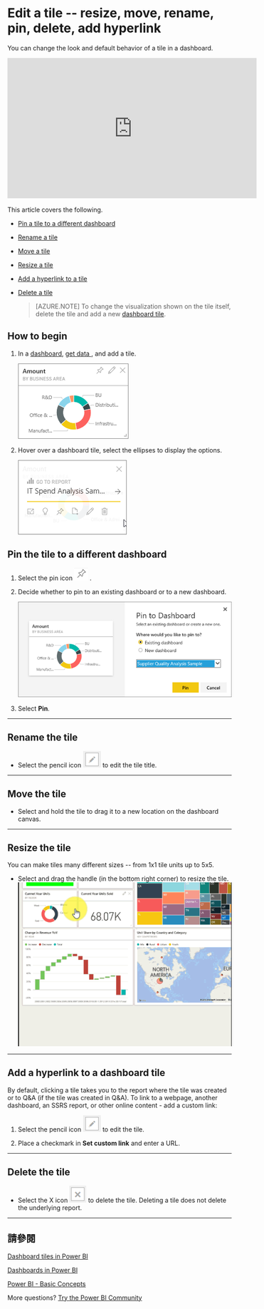 <properties
   pageTitle="Edit a tile -- resize, move, rename, pin, delete, add hyperlink"
   description="Documentation for how to edit a dashboard tile -- resize, move, rename, pin, delete, add hyperlink."
   services="powerbi"
   documentationCenter=""
   authors="mihart"
   manager="mblythe"
   backup=""
   editor=""
   tags=""
   featuredVideoId="lJKgWnvl6bQ"
   qualityFocus="no"
   qualityDate=""/>

<tags
   ms.service="powerbi"
   ms.devlang="NA"
   ms.topic="article"
   ms.tgt_pltfrm="NA"
   ms.workload="powerbi"
   ms.date="08/24/2016"
   ms.author="mihart"/>

# Edit a tile -- resize, move, rename, pin, delete, add hyperlink

You can change the look and default behavior of a tile in a dashboard.

<iframe width="560" height="315" src="https://www.youtube.com/embed/lJKgWnvl6bQ" frameborder="0" allowfullscreen></iframe>

This article covers the following.

-   [Pin a tile to a different dashboard](#different)

-   [Rename a tile](#rename)

-   [Move a tile](#move)

-   [Resize a tile](#resize)

-   [Add a hyperlink to a tile](#hyperlink)

-   [Delete a tile](#delete)

    >[AZURE.NOTE] To change the visualization shown on the tile itself, delete the tile and add a new <bpt id="p1">[</bpt>dashboard tile<ept id="p1">](powerbi-service-dashboard-tiles.md)</ept>.

##  How to begin   

1.  In a <bpt id="p1">[</bpt>dashboard<ept id="p1">](powerbi-service-dashboards.md)</ept>, <bpt id="p2">[</bpt>get data <ept id="p2">](powerbi-service-get-data.md)</ept>, and add a tile. 

    ![](media/powerbi-service-edit-a-tile-in-a-dashboard/PBI_DashTile.png)

2.  Hover over a dashboard tile, select the ellipses to display the options.

    ![](media/powerbi-service-edit-a-tile-in-a-dashboard/power-bi-tile-menu.png)

<a name="different"></a>
## Pin the tile to a different dashboard

1.    Select the pin icon <ph id="ph1">![](media/powerbi-service-edit-a-tile-in-a-dashboard/pinNoOutline.png)</ph> .

2.  Decide whether to pin to an existing dashboard or to a new dashboard. 

    ![](media/powerbi-service-edit-a-tile-in-a-dashboard/PBI_PinToAnotherDash.png)

3.  Select <bpt id="p1">**</bpt>Pin<ept id="p1">**</ept>.

****
<a name="rename"></a>
## Rename the tile

-   Select the pencil icon   <ph id="ph1">![](media/powerbi-service-edit-a-tile-in-a-dashboard/pbi_Nancy_pencilIcon.png)</ph>  to edit the tile title.

****
<a name="move"></a>
## Move the tile

-   Select and hold the tile to drag it to a new location on the dashboard canvas.

****
<a name="resize"></a>
## Resize the tile

You can make tiles many different sizes -- from 1x1 tile units up to 5x5.

-    Select and drag the handle  (in the bottom right corner) to resize the tile.
    ![](media/powerbi-service-edit-a-tile-in-a-dashboard/PBIGIF_ResizeTile4.gif)


****
<a name="hyperlink"></a>
## Add a hyperlink to a dashboard tile

By default, clicking a tile takes you to the report where the tile was created or to Q&amp;A (if the tile was created in Q&amp;A). To link to a webpage, another dashboard, an SSRS report, or other online content - add a custom link:

1.    Select the pencil icon <ph id="ph1">![](media/powerbi-service-edit-a-tile-in-a-dashboard/pbi_Nancy_pencilIcon.png)</ph>  to edit the tile.

2.    Place a checkmark in <bpt id="p1">**</bpt>Set custom link<ept id="p1">**</ept> and enter a URL.

****
<a name="delete"></a>
## Delete the tile

-   Select the X icon <ph id="ph1">![](media/powerbi-service-edit-a-tile-in-a-dashboard/pbi_Nancy_X_icon.png)</ph> to delete the tile. Deleting a tile does not delete the underlying report.

****

## 請參閱

[Dashboard tiles in Power BI](powerbi-service-dashboard-tiles.md)

[Dashboards in Power BI](powerbi-service-dashboards.md)

[Power BI - Basic Concepts](powerbi-service-basic-concepts.md)

More questions? [Try the Power BI Community](http://community.powerbi.com/)
